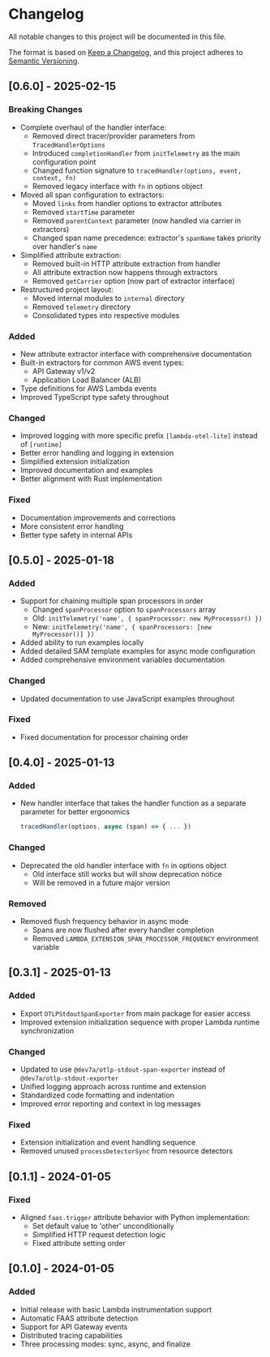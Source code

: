 # Changelog

All notable changes to this project will be documented in this file.

The format is based on [Keep a Changelog](https://keepachangelog.com/en/1.0.0/),
and this project adheres to [Semantic Versioning](https://semver.org/spec/v2.0.0.html).

## [0.6.0] - 2025-02-15

### Breaking Changes
- Complete overhaul of the handler interface:
  - Removed direct tracer/provider parameters from `TracedHandlerOptions`
  - Introduced `completionHandler` from `initTelemetry` as the main configuration point
  - Changed function signature to `tracedHandler(options, event, context, fn)`
  - Removed legacy interface with `fn` in options object
- Moved all span configuration to extractors:
  - Moved `links` from handler options to extractor attributes
  - Removed `startTime` parameter
  - Removed `parentContext` parameter (now handled via carrier in extractors)
  - Changed span name precedence: extractor's `spanName` takes priority over handler's `name`
- Simplified attribute extraction:
  - Removed built-in HTTP attribute extraction from handler
  - All attribute extraction now happens through extractors
  - Removed `getCarrier` option (now part of extractor interface)
- Restructured project layout:
  - Moved internal modules to `internal` directory
  - Removed `telemetry` directory
  - Consolidated types into respective modules

### Added
- New attribute extractor interface with comprehensive documentation
- Built-in extractors for common AWS event types:
  - API Gateway v1/v2
  - Application Load Balancer (ALB)
- Type definitions for AWS Lambda events
- Improved TypeScript type safety throughout

### Changed
- Improved logging with more specific prefix `[lambda-otel-lite]` instead of `[runtime]`
- Better error handling and logging in extension
- Simplified extension initialization
- Improved documentation and examples
- Better alignment with Rust implementation

### Fixed
- Documentation improvements and corrections
- More consistent error handling
- Better type safety in internal APIs

## [0.5.0] - 2025-01-18

### Added
- Support for chaining multiple span processors in order
  - Changed `spanProcessor` option to `spanProcessors` array
  - Old: `initTelemetry('name', { spanProcessor: new MyProcessor() })`
  - New: `initTelemetry('name', { spanProcessors: [new MyProcessor()] })`
- Added ability to run examples locally
- Added detailed SAM template examples for async mode configuration
- Added comprehensive environment variables documentation

### Changed
- Updated documentation to use JavaScript examples throughout

### Fixed
- Fixed documentation for processor chaining order

## [0.4.0] - 2025-01-13

### Added
- New handler interface that takes the handler function as a separate parameter for better ergonomics
  ```typescript
  tracedHandler(options, async (span) => { ... })
  ```

### Changed
- Deprecated the old handler interface with `fn` in options object
  - Old interface still works but will show deprecation notice
  - Will be removed in a future major version

### Removed
- Removed flush frequency behavior in async mode
  - Spans are now flushed after every handler completion
  - Removed `LAMBDA_EXTENSION_SPAN_PROCESSOR_FREQUENCY` environment variable

## [0.3.1] - 2025-01-13

### Added
- Export `OTLPStdoutSpanExporter` from main package for easier access
- Improved extension initialization sequence with proper Lambda runtime synchronization

### Changed
- Updated to use `@dev7a/otlp-stdout-span-exporter` instead of `@dev7a/otlp-stdout-exporter`
- Unified logging approach across runtime and extension
- Standardized code formatting and indentation
- Improved error reporting and context in log messages

### Fixed
- Extension initialization and event handling sequence
- Removed unused `processDetectorSync` from resource detectors

## [0.1.1] - 2024-01-05

### Fixed
- Aligned `faas.trigger` attribute behavior with Python implementation:
  - Set default value to 'other' unconditionally
  - Simplified HTTP request detection logic
  - Fixed attribute setting order

## [0.1.0] - 2024-01-05

### Added
- Initial release with basic Lambda instrumentation support
- Automatic FAAS attribute detection
- Support for API Gateway events
- Distributed tracing capabilities
- Three processing modes: sync, async, and finalize 